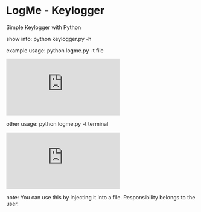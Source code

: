 # LogMe - Keylogger
Simple Keylogger with Python

show info: python keylogger.py -h

example usage:
python logme.py -t file

![alt text](https://www.fileus.ml/do.php?img=39)

other usage:
python logme.py -t terminal

![alt text](https://www.fileus.ml/do.php?img=40)


note: You can use this by injecting it into a file. Responsibility belongs to the user.

